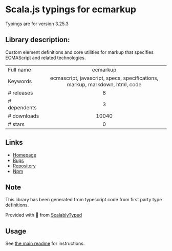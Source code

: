 
# Scala.js typings for ecmarkup

Typings are for version 3.25.3

## Library description:
Custom element definitions and core utilities for markup that specifies ECMAScript and related technologies.

|                    |                 |
| ------------------ | :-------------: |
| Full name          | ecmarkup |
| Keywords           | ecmascript, javascript, specs, specifications, markup, markdown, html, code |
| # releases         | 8 |
| # dependents       | 3 |
| # downloads        | 10040 |
| # stars            | 0 |

## Links
- [Homepage](https://github.com/bterlson/ecmarkup#readme)
- [Bugs](https://github.com/bterlson/ecmarkup/issues)
- [Repository](https://github.com/bterlson/ecmarkup)
- [Npm](https://www.npmjs.com/package/ecmarkup)
    


## Note
This library has been generated from typescript code from first party type definitions.

Provided with :purple_heart: from [ScalablyTyped](https://github.com/oyvindberg/ScalablyTyped)

## Usage
See [the main readme](../../readme.md) for instructions.


